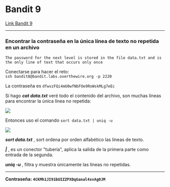 # Bandit 9

[Link Bandit 9](https://overthewire.org/wargames/bandit/bandit9.html)

---

### Encontrar la contraseña en la única línea de texto no repetida en un archivo

```The password for the next level is stored in the file data.txt and is the only line of text that occurs only once```

Conectarse para hacer el reto:  
```ssh bandit8@bandit.labs.overthewire.org -p 2220```

La contraseña es ```dfwvzFQi4mU0wfNbFOe9RoWskMLg7eEc```

Si hago ***cat data.txt*** veré todo el contenido del archivo, son muchas líneas para encontrar la única línea no repetida:

![](images/Bandit09/2025-05-01-21-36-07.png)

Entonces uso el comando ```sort data.txt | uniq -u```

![](images/Bandit09/2025-05-01-21-42-37.png)

***sort data.txt*** , sort ordena por orden alfabético las líneas de texto.

***|*** , es un conector "tubería", aplica la salida de la primera parte como entrada de la segunda.

***uniq -u*** , filtra y muestra únicamente las líneas no repetidas.

---

**Contraseña: ```4CKMh1JI91bUIZZPXDqGanal4xvAg0JM```**
